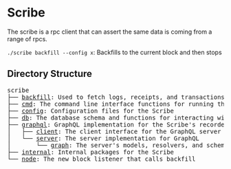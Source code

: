 # Scribe

The scribe is a rpc client that can assert the same data is coming from a range of rpcs.

`./scribe backfill --config x`: Backfills to the current block and then stops

## Directory Structure

<pre>
scribe
├── <a href="./backfill">backfill</a>: Used to fetch logs, receipts, and transactions to store in the database
├── <a href="./cmd">cmd</a>: The command line interface functions for running the Scribe and GraphQL server
├── <a href="./config">config</a>: Configuration files for the Scribe
├── <a href="./db">db</a>: The database schema and functions for interacting with the database
├── <a href="./graphql">graphql</a>: GraphQL implementation for the Scribe's recorded data
│   ├── <a href="./graphql/client">client</a>: The client interface for the GraphQL server
│   └── <a href="./graphql/server">server</a>: The server implementation for GraphQL
│       └── <a href="./graphql/server/graph">graph</a>: The server's models, resolvers, and schemas
├── <a href="./internal">internal</a>: Internal packages for the Scribe
└── <a href="./node">node</a>: The new block listener that calls backfill
</pre>
